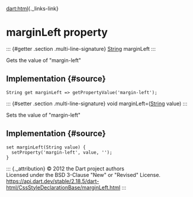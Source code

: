 [dart:html](../../dart-html/dart-html-library){._links-link}

marginLeft property
===================

::: {#getter .section .multi-line-signature}
[String](../../dart-core/string-class) marginLeft
:::

Gets the value of \"margin-left\"

Implementation {#source}
--------------

``` {.language-dart data-language="dart"}
String get marginLeft => getPropertyValue('margin-left');
```

::: {#setter .section .multi-line-signature}
void marginLeft=([String](../../dart-core/string-class) value)
:::

Sets the value of \"margin-left\"

Implementation {#source}
--------------

``` {.language-dart data-language="dart"}
set marginLeft(String value) {
  setProperty('margin-left', value, '');
}
```

::: {._attribution}
© 2012 the Dart project authors\
Licensed under the BSD 3-Clause \"New\" or \"Revised\" License.\
<https://api.dart.dev/stable/2.18.5/dart-html/CssStyleDeclarationBase/marginLeft.html>
:::

